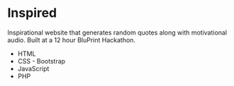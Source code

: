 Inspired
==============

Inspirational website that generates random quotes along with motivational audio.
Built at a 12 hour BluPrint Hackathon.

- HTML
- CSS - Bootstrap
- JavaScript
- PHP
